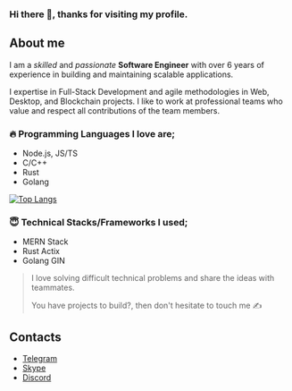### Hi there 👋, thanks for visiting my profile.

## About me

I am a _skilled_ and _passionate_ **Software Engineer** with over 6 years of experience in building and maintaining scalable applications. 

I expertise in Full-Stack Development and agile methodologies in Web, Desktop, and Blockchain projects.
I like to work at professional teams who value and respect all contributions of the team members.

### 🔥 Programming Languages I love are;

- Node.js, JS/TS
- C/C++
- Rust
- Golang

[![Top Langs](https://github-readme-stats.vercel.app/api/top-langs/?username=neddy34&layout=compact)](https://github.com/anuraghazra/github-readme-stats)

### 😇 Technical Stacks/Frameworks I used;

- MERN Stack
- Rust Actix
- Golang GIN

> I love solving difficult technical problems and share the ideas with teammates.
>
> You have projects to build?, then don't hesitate to touch me ✍

## Contacts
- [Telegram](https://t.me/neddy34)
- [Skype](https://join.skype.com/invite/uFJzPadXknH0)
- [Discord](https://discordapp.com/users/1022055629898129478)
